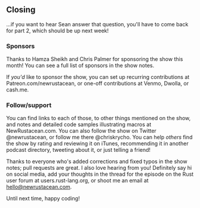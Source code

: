 Closing
-------
...if you want to hear Sean answer that question, you'll have to come back for
part 2, which should be up next week!

### Sponsors

Thanks to Hamza Sheikh and Chris Palmer for sponsoring the show this month!
You can see a full list of sponsors in the show notes.

If *you'd* like to sponsor the show, you can set up recurring contributions at
Patreon.com/newrustacean, or one-off contributions at Venmo, Dwolla, or cash.me.

### Follow/support

You can find links to each of those, to other things mentioned on the show, and
notes and detailed code samples illustrating macros at NewRustacean.com. You can
also follow the show on Twitter @newrustacean, or follow me there @chriskrycho.
You can help *others* find the show by rating and reviewing it on iTunes,
recommending it in another podcast directory, tweeting about it, or just telling
a friend!

Thanks to everyone who's added corrections and fixed typos in the show notes;
pull requests are great. I also love hearing from you! Definitely say hi on
social media, add your thoughts in the thread for the episode on the Rust user
forum at users.rust-lang.org, or shoot me an email at hello@newrustacean.com.

Until next time, happy coding!
